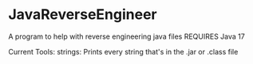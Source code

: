 # JavaReverseEngineer
A program to help with reverse engineering java files
REQUIRES Java 17

Current Tools:
 strings: Prints every string that's in the .jar or .class file 
